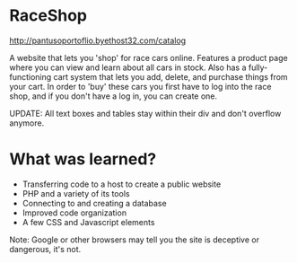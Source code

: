 # RaceShop

http://pantusoportoflio.byethost32.com/catalog

A website that lets you 'shop' for race cars online. Features a product page where you can view and learn about all cars in stock. Also has a fully-functioning cart system that lets you add, delete, and purchase things from your cart. In order to 'buy' these cars you first have to log into the race shop, and if you don't have a log in, you can create one.

UPDATE: All text boxes and tables stay within their div and don't overflow anymore.

# What was learned?
* Transferring code to a host to create a public website
* PHP and a variety of its tools
* Connecting to and creating a database
* Improved code organization
* A few CSS and Javascript elements

Note: Google or other browsers may tell you the site is deceptive or dangerous, it's not.
